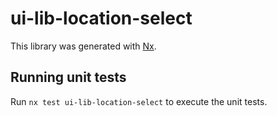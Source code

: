 # ui-lib-location-select

This library was generated with [Nx](https://nx.dev).

## Running unit tests

Run `nx test ui-lib-location-select` to execute the unit tests.
